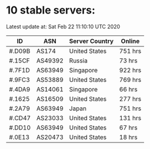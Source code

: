 # 10 stable servers:

Latest update at: Sat Feb 22 11:10:10 UTC 2020

| ID | ASN | Server Country | Online |
| -- | --- | -------------- | ------ |
| #.D09B | AS174 | United States | 751 hrs |
| #.15CF | AS49392 | Russia | 73 hrs |
| #.7F1D | AS63949 | Singapore | 922 hrs |
| #.9FC3 | AS53889 | United States | 769 hrs |
| #.4DA9 | AS14061 | Singapore | 66 hrs |
| #.1625 | AS16509 | United States | 277 hrs |
| #.2A79 | AS63949 | Japan | 751 hrs |
| #.CD47 | AS23033 | United States | 131 hrs |
| #.DD10 | AS63949 | United States | 67 hrs |
| #.0E13 | AS20473 | United States | 18 hrs |

